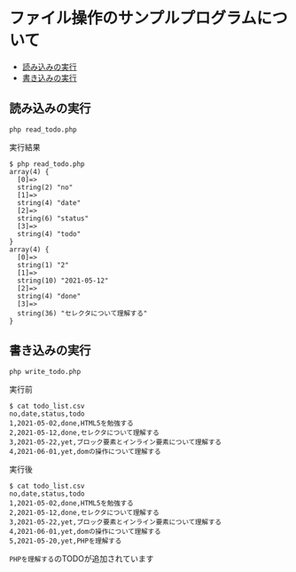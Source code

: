 # ファイル操作のサンプルプログラムについて

<!-- TOC -->

- [読み込みの実行](#%E8%AA%AD%E3%81%BF%E8%BE%BC%E3%81%BF%E3%81%AE%E5%AE%9F%E8%A1%8C)
- [書き込みの実行](#%E6%9B%B8%E3%81%8D%E8%BE%BC%E3%81%BF%E3%81%AE%E5%AE%9F%E8%A1%8C)

<!-- /TOC -->


## 読み込みの実行
```
php read_todo.php 
```

実行結果
```
$ php read_todo.php
array(4) {
  [0]=>
  string(2) "no"
  [1]=>
  string(4) "date"
  [2]=>
  string(6) "status"
  [3]=>
  string(4) "todo"
}
array(4) {
  [0]=>
  string(1) "2"
  [1]=>
  string(10) "2021-05-12"
  [2]=>
  string(4) "done"
  [3]=>
  string(36) "セレクタについて理解する"
}
```


## 書き込みの実行

```
php write_todo.php 
```

実行前
```
$ cat todo_list.csv
no,date,status,todo
1,2021-05-02,done,HTML5を勉強する
2,2021-05-12,done,セレクタについて理解する
3,2021-05-22,yet,ブロック要素とインライン要素について理解する
4,2021-06-01,yet,domの操作について理解する
```

実行後
```
$ cat todo_list.csv
no,date,status,todo
1,2021-05-02,done,HTML5を勉強する
2,2021-05-12,done,セレクタについて理解する
3,2021-05-22,yet,ブロック要素とインライン要素について理解する
4,2021-06-01,yet,domの操作について理解する
5,2021-05-20,yet,PHPを理解する
```
`PHPを理解する`のTODOが追加されています